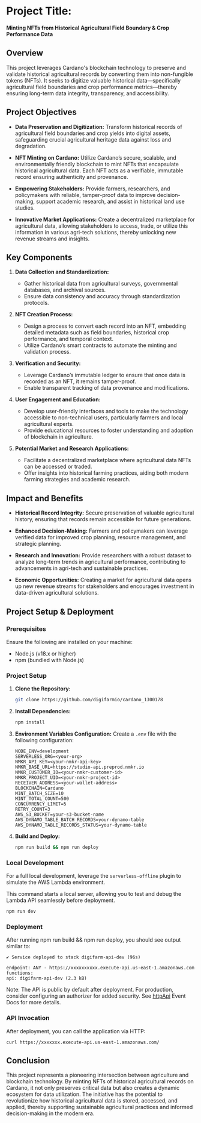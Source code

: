 # Project Title:

**Minting NFTs from Historical Agricultural Field Boundary & Crop Performance Data**

## Overview

This project leverages Cardano's blockchain technology to preserve and validate historical agricultural records by converting them into non-fungible tokens (NFTs). It seeks to digitize valuable historical data—specifically agricultural field boundaries and crop performance metrics—thereby ensuring long-term data integrity, transparency, and accessibility.

## Project Objectives

- **Data Preservation and Digitization:**
  Transform historical records of agricultural field boundaries and crop yields into digital assets, safeguarding crucial agricultural heritage data against loss and degradation.

- **NFT Minting on Cardano:**
  Utilize Cardano’s secure, scalable, and environmentally friendly blockchain to mint NFTs that encapsulate historical agricultural data. Each NFT acts as a verifiable, immutable record ensuring authenticity and provenance.

- **Empowering Stakeholders:**
  Provide farmers, researchers, and policymakers with reliable, tamper-proof data to improve decision-making, support academic research, and assist in historical land use studies.

- **Innovative Market Applications:**
  Create a decentralized marketplace for agricultural data, allowing stakeholders to access, trade, or utilize this information in various agri-tech solutions, thereby unlocking new revenue streams and insights.

## Key Components

1. **Data Collection and Standardization:**

   - Gather historical data from agricultural surveys, governmental databases, and archival sources.
   - Ensure data consistency and accuracy through standardization protocols.

2. **NFT Creation Process:**

   - Design a process to convert each record into an NFT, embedding detailed metadata such as field boundaries, historical crop performance, and temporal context.
   - Utilize Cardano’s smart contracts to automate the minting and validation process.

3. **Verification and Security:**

   - Leverage Cardano’s immutable ledger to ensure that once data is recorded as an NFT, it remains tamper-proof.
   - Enable transparent tracking of data provenance and modifications.

4. **User Engagement and Education:**

   - Develop user-friendly interfaces and tools to make the technology accessible to non-technical users, particularly farmers and local agricultural experts.
   - Provide educational resources to foster understanding and adoption of blockchain in agriculture.

5. **Potential Market and Research Applications:**
   - Facilitate a decentralized marketplace where agricultural data NFTs can be accessed or traded.
   - Offer insights into historical farming practices, aiding both modern farming strategies and academic research.

## Impact and Benefits

- **Historical Record Integrity:**
  Secure preservation of valuable agricultural history, ensuring that records remain accessible for future generations.

- **Enhanced Decision-Making:**
  Farmers and policymakers can leverage verified data for improved crop planning, resource management, and strategic planning.

- **Research and Innovation:**
  Provide researchers with a robust dataset to analyze long-term trends in agricultural performance, contributing to advancements in agri-tech and sustainable practices.

- **Economic Opportunities:**
  Creating a market for agricultural data opens up new revenue streams for stakeholders and encourages investment in data-driven agricultural solutions.

## Project Setup & Deployment

### Prerequisites

Ensure the following are installed on your machine:

- Node.js (v18.x or higher)
- npm (bundled with Node.js)

### Project Setup

1. **Clone the Repository:**

   ```bash
   git clone https://github.com/digifarmio/cardano_1300178
   ```

2. **Install Dependencies:**

   ```bash
   npm install
   ```

3. **Environment Variables Configuration:**
   Create a `.env` file with the following configuration:

   ```env
   NODE_ENV=development
   SERVERLESS_ORG=<your-org>
   NMKR_API_KEY=<your-nmkr-api-key>
   NMKR_BASE_URL=https://studio-api.preprod.nmkr.io
   NMKR_CUSTOMER_ID=<your-nmkr-customer-id>
   NMKR_PROJECT_UID=<your-nmkr-project-id>
   RECEIVER_ADDRESS=<your-wallet-address>
   BLOCKCHAIN=Cardano
   MINT_BATCH_SIZE=10
   MINT_TOTAL_COUNT=500
   CONCURRENCY_LIMIT=5
   RETRY_COUNT=3
   AWS_S3_BUCKET=your-s3-bucket-name
   AWS_DYNAMO_TABLE_BATCH_RECORDS=your-dynamo-table
   AWS_DYNAMO_TABLE_RECORDS_STATUS=your-dynamo-table
   ```

4. **Build and Deploy:**
   ```bash
   npm run build && npm run deploy
   ```

### Local Development

For a full local development, leverage the `serverless-offline` plugin to simulate the AWS Lambda environment.

This command starts a local server, allowing you to test and debug the Lambda API seamlessly before deployment.

```bash
npm run dev
```

### Deployment

After running npm run build && npm run deploy, you should see output similar to:

```Deploying "digifarm-api" to stage "dev" (us-east-1)
✔ Service deployed to stack digifarm-api-dev (96s)

endpoint: ANY - https://xxxxxxxxxx.execute-api.us-east-1.amazonaws.com
functions:
api: digifarm-api-dev (2.3 kB)
```

Note: The API is public by default after deployment. For production, consider configuring an authorizer for added security. See [httpApi](https://www.serverless.com/framework/docs/providers/aws/events/http-api) Event Docs for more details.

### API Invocation

After deployment, you can call the application via HTTP:

```
curl https://xxxxxxx.execute-api.us-east-1.amazonaws.com/
```

## Conclusion

This project represents a pioneering intersection between agriculture and blockchain technology. By minting NFTs of historical agricultural records on Cardano, it not only preserves critical data but also creates a dynamic ecosystem for data utilization. The initiative has the potential to revolutionize how historical agricultural data is stored, accessed, and applied, thereby supporting sustainable agricultural practices and informed decision-making in the modern era.

